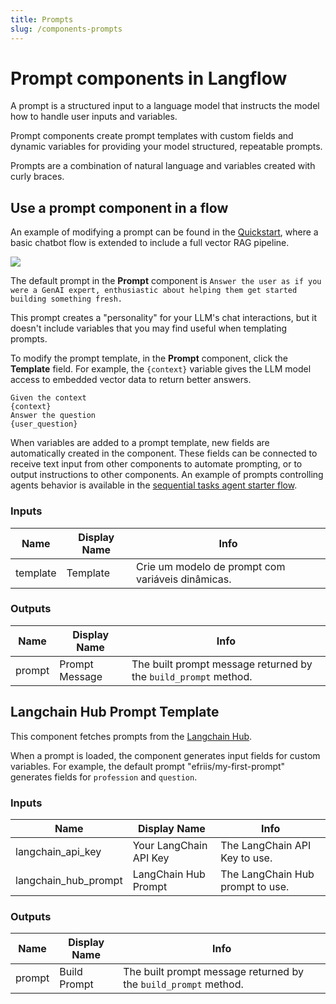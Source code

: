 ```yaml
---
title: Prompts
slug: /components-prompts
---
```


# Prompt components in Langflow

A prompt is a structured input to a language model that instructs the model how to handle user inputs and variables.

Prompt components create prompt templates with custom fields and dynamic variables for providing your model structured, repeatable prompts.

Prompts are a combination of natural language and variables created with curly braces.

## Use a prompt component in a flow

An example of modifying a prompt can be found in the [Quickstart](/get-started-quickstart#run-the-chatbot-with-retrieved-context), where a basic chatbot flow is extended to include a full vector RAG pipeline.

![](/img/quickstart-add-document-ingestion.png)

The default prompt in the **Prompt** component is `Answer the user as if you were a GenAI expert, enthusiastic about helping them get started building something fresh.`

This prompt creates a "personality" for your LLM's chat interactions, but it doesn't include variables that you may find useful when templating prompts.

To modify the prompt template, in the **Prompt** component, click the **Template** field. For example, the `{context}` variable gives the LLM model access to embedded vector data to return better answers.

```text
Given the context
{context}
Answer the question
{user_question}
```

When variables are added to a prompt template, new fields are automatically created in the component. These fields can be connected to receive text input from other components to automate prompting, or to output instructions to other components. An example of prompts controlling agents behavior is available in the [sequential tasks agent starter flow](/sequential-agent).

### Inputs

| Name     | Display Name | Info                                                              |
|----------|--------------|-------------------------------------------------------------------|
| template | Template     | Crie um modelo de prompt com variáveis ​​dinâmicas.                  |

### Outputs

| Name   | Display Name    | Info                                                   |
|--------|----------------|--------------------------------------------------------|
| prompt | Prompt Message  | The built prompt message returned by the `build_prompt` method. |

## Langchain Hub Prompt Template

This component fetches prompts from the [Langchain Hub](https://docs.smith.langchain.com/old/category/prompt-hub).

When a prompt is loaded, the component generates input fields for custom variables. For example, the default prompt "efriis/my-first-prompt" generates fields for `profession` and `question`.

### Inputs

| Name               | Display Name              | Info                                    |
|--------------------|---------------------------|------------------------------------------|
| langchain_api_key  | Your LangChain API Key    | The LangChain API Key to use.            |
| langchain_hub_prompt| LangChain Hub Prompt     | The LangChain Hub prompt to use.         |

### Outputs

| Name   | Display Name | Info                                                              |
|--------|--------------|-------------------------------------------------------------------|
| prompt | Build Prompt | The built prompt message returned by the `build_prompt` method.   |
